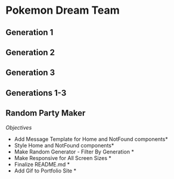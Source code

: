 # Pokemon Dream Team

## Generation 1
## Generation 2
## Generation 3
## Generations 1-3

## Random Party Maker

*Objectives*

* Add Message Template for Home and NotFound components* 
* Style Home and NotFound components* 
* Make Random Generator - Filter By Generation *
* Make Responsive for All Screen Sizes *
* Finalize README.md *
* Add Gif to Portfolio Site * 
